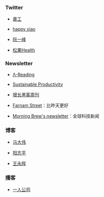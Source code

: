 ### Twitter

- [章工](https://twitter.com/435Hz)

- [happy xiao](https://twitter.com/coolXiao)

- [阮一峰](https://twitter.com/ruanyf)

- [松果Health](https://twitter.com/songguoluna)

### Newsletter

- [Λ-Reading](https://rizime.substack.com/)

- [Sustainable Productivity](https://acacess.substack.com/)

- [增长黑客周刊](http://ghacker.vip/)

- [Farnam Street](https://fs.blog/)：比昨天更好

- [Morning Brew's newsletter](https://www.morningbrew.com/)：全球科技新闻

### 博客

- [马大伟](https://www.bmpi.dev/)

- [阳志平](https://www.yangzhiping.com/)

- [王永晖](http://blog.sciencenet.cn/home.php?mod=space&uid=45143&do=blog&view=me&from=space)

### 播客

- [一人公司](https://open.spotify.com/show/03xUxTzrTUKCdy7zQybgQa)